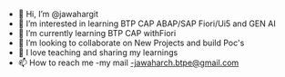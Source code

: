 - 👋 Hi, I’m @jawahargit
- 👀 I’m interested in learning BTP CAP ABAP/SAP Fiori/Ui5 and GEN AI
- 🌱 I’m currently learning BTP CAP withFiori
- 💞️ I’m looking to collaborate on New Projects and build Poc's
- 💞️ I love teaching and sharing my learnings 
- 📫 How to reach me -my mail -jawaharch.btpe@gmail.com

<!---
jawahargit/jawahargit is a ✨ special ✨ repository because its `README.md` (this file) appears on your GitHub profile.
You can click the Preview link to take a look at your changes.
--->
